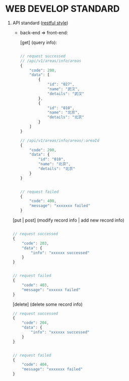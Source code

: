 # WEB DEVELOP STANDARD


1. API standard ([restful style](http://www.ruanyifeng.com/blog/2014/05/restful_api.html))
    
    * back-end => front-end:
        
        [get] (query info): 

        ```js
        
        // request successed
        // /api/v1/areas/info/areas
        {
            "code": 200,
            "data": [
                {
                    "id": "027",
                    "name": "武汉",
                    "details": "武汉"
                },
                {
                    "id": "010",
                    "name": "北京",
                    "details": "北京"
                }
            ]
        }

        // /api/v1/areas/info/areas/:areaId
        {
            "code": 200,
            "data": {
                "id": "010",
                "name": "北京",
                "details": "北京"
            }
        }

        
        // request failed
        {
            "code": 400,
            "message": "xxxxxxx failed"
        }

        ```



    [put | post] (modify record info | add new record info)

    ```js

    // request successed
    {
        "code": 203,
        "data": {
            "info": "xxxxxx successed"
        }
    }

    
    // request failed
    {
        "code": 403,
        "message": "xxxxxx failed"
    }

    ```



    [delete] (delete some record info)

    ```js
    // request successed
    {
        "code": 204,
        "data": {
            "info": "xxxxxx successed"
        }
    }


    // request failed
    {
        "code": 404,
        "message": "xxxxxxx failed"
    }

    ```
   


